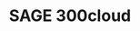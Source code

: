 ---
title: "SAGE 300cloud"
seoTitle: "SAGE 300cloud"
seoDescription: "Omnico had a common challenge: how to integrate SYSPRO into multiple sales channels. Our solution? A Magento B2B and B2C e-commerce website integrated with Stock2Shop. We worked closely with Omnico to create the perfect solution to suit their needs. Read more!"
lead: "Omnico is a major importer of lifestyle, cycle and electronic brands, including GoPro, Canondale, Giro, Stages, Ryder and Red-e."
summary: "A streamlined and efficient solution for small to mid-market companies with up to several hundred users."
image: "/images/sage.png"
imageAlt: "SAGE 300cloud"
imageTitle: "SAGE 300cloud"
imageWidth: "85"
category: "b2b"
aliases: "/sage/sage7/"
weight: 11
---